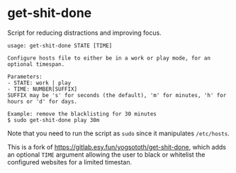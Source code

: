 # get-shit-done
Script for reducing distractions and improving focus.

```
usage: get-shit-done STATE [TIME]

Configure hosts file to either be in a work or play mode, for an optional timespan.

Parameters:
- STATE: work | play
- TIME: NUMBER[SUFFIX]
SUFFIX may be 's' for seconds (the default), 'm' for minutes, 'h' for hours or 'd' for days.

Example: remove the blacklisting for 30 minutes
$ sudo get-shit-done play 30m
```

Note that you need to run the script as `sudo` since it manipulates `/etc/hosts`.

This is a fork of https://gitlab.esy.fun/yogsototh/get-shit-done, which adds an optional `TIME` argument allowing the user to black or whitelist the configured websites for a limited timestan.
